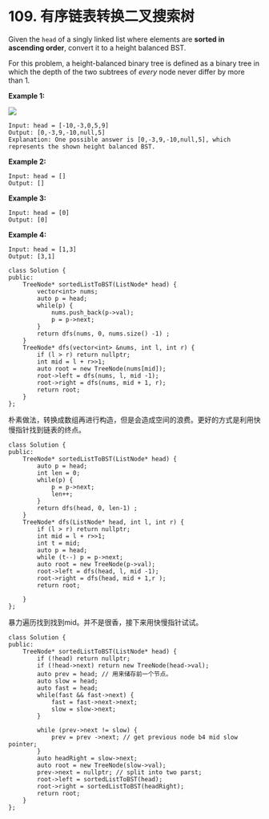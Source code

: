 # 109. 有序链表转换二叉搜索树

Given the `head` of a singly linked list where elements are **sorted in ascending order**, convert it to a height balanced BST.

For this problem, a height-balanced binary tree is defined as a binary tree in which the depth of the two subtrees of _every_ node never differ by more than 1.

**Example 1:**

![](https://assets.leetcode.com/uploads/2020/08/17/linked.jpg)

```
Input: head = [-10,-3,0,5,9]
Output: [0,-3,9,-10,null,5]
Explanation: One possible answer is [0,-3,9,-10,null,5], which represents the shown height balanced BST.
```

**Example 2:**

```
Input: head = []
Output: []
```

**Example 3:**

```
Input: head = [0]
Output: [0]
```

**Example 4:**

```
Input: head = [1,3]
Output: [3,1]
```

```clike
class Solution {
public:
    TreeNode* sortedListToBST(ListNode* head) {
        vector<int> nums;
        auto p = head;
        while(p) {
            nums.push_back(p->val);
            p = p->next;
        }
        return dfs(nums, 0, nums.size() -1) ;
    }
    TreeNode* dfs(vector<int> &nums, int l, int r) {
        if (l > r) return nullptr;
        int mid = l + r>>1;
        auto root = new TreeNode(nums[mid]);
        root->left = dfs(nums, l, mid -1);
        root->right = dfs(nums, mid + 1, r);
        return root;
    }
};
```

朴素做法，转换成数组再进行构造，但是会造成空间的浪费。更好的方式是利用快慢指针找到链表的终点。

```clike
class Solution {
public:
    TreeNode* sortedListToBST(ListNode* head) {
        auto p = head;
        int len = 0;
        while(p) {
            p = p->next;
            len++;
        }
        return dfs(head, 0, len-1) ;
    }
    TreeNode* dfs(ListNode* head, int l, int r) {
        if (l > r) return nullptr;
        int mid = l + r>>1;
        int t = mid;
        auto p = head;
        while (t--) p = p->next;
        auto root = new TreeNode(p->val);
        root->left = dfs(head, l, mid -1);
        root->right = dfs(head, mid + 1,r );
        return root;
        
    }
};
```

暴力遍历找到找到mid。并不是很香，接下来用快慢指针试试。

```clike
class Solution {
public:
    TreeNode* sortedListToBST(ListNode* head) {
        if (!head) return nullptr;
        if (!head->next) return new TreeNode(head->val);
        auto prev = head; // 用来储存前一个节点。
        auto slow = head;
        auto fast = head;
        while(fast && fast->next) {
            fast = fast->next->next;
            slow = slow->next;
        }

        while (prev->next != slow) {
            prev = prev ->next; // get previous node b4 mid slow pointer;
        }
        auto headRight = slow->next;
        auto root = new TreeNode(slow->val);
        prev->next = nullptr; // split into two parst;
        root->left = sortedListToBST(head);
        root->right = sortedListToBST(headRight);
        return root;
    }
};
```

